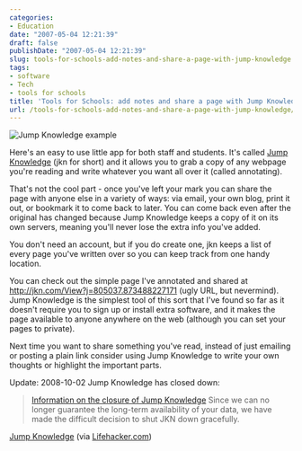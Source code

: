 ```yaml
---
categories:
- Education
date: "2007-05-04 12:21:39"
draft: false
publishDate: "2007-05-04 12:21:39"
slug: tools-for-schools-add-notes-and-share-a-page-with-jump-knowledge
tags:
- software
- Tech
- tools for schools
title: 'Tools for Schools: add notes and share a page with Jump Knowledge'
url: /tools-for-schools-add-notes-and-share-a-page-with-jump-knowledge/
---
```

![Jump Knowledge
example](https://turbo.geekorium.com.au/wp-content/uploads/2007/05/picture-2.png)

Here's an easy to use little app for both staff and students. It's
called [Jump Knowledge](http://info.jkn.com) (jkn for short) and it
allows you to grab a copy of any webpage you're reading and write
whatever you want all over it (called annotating).

That's not the cool part - once you've left your mark you can share the
page with anyone else in a variety of ways: via email, your own blog,
print it out, or bookmark it to come back to later. You can come back
even after the original has changed because Jump Knowledge keeps a copy
of it on its own servers, meaning you'll never lose the extra info
you've added.

You don't need an account, but if you do create one, jkn keeps a list of
every page you've written over so you can keep track from one handy
location.

You can check out the simple page I've annotated and shared at
<http://jkn.com/View?j=805037.873488227171> (ugly URL, but nevermind).
Jump Knowledge is the simplest tool of this sort that I've found so far
as it doesn't require you to sign up or install extra software, and it
makes the page available to anyone anywhere on the web (although you can
set your pages to private).

Next time you want to share something you've read, instead of just
emailing or posting a plain link consider using Jump Knowledge to write
your own thoughts or highlight the important parts.

<div class="update">

<span class="date">Update: 2008-10-02</span> Jump Knowledge has closed
down:

> [Information on the closure of Jump
> Knowledge](http://info.jkn.com/ "Info on the closure") Since we can no
> longer guarantee the long-term availability of your data, we have made
> the difficult decision to shut JKN down gracefully.

</div>

[Jump Knowledge](http://info.jkn.com) (via
[Lifehacker.com](http://lifehacker.com/software/how-to/annotate-web-pages-online-with-jump-knowledge-257253.php))